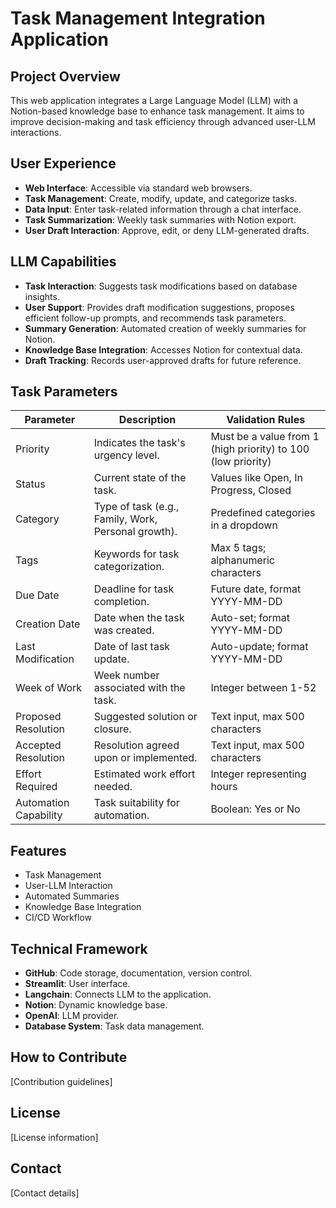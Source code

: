 # Task Management Integration Application

## Project Overview
This web application integrates a Large Language Model (LLM) with a Notion-based knowledge base to enhance task management. It aims to improve decision-making and task efficiency through advanced user-LLM interactions.

## User Experience
- **Web Interface**: Accessible via standard web browsers.
- **Task Management**: Create, modify, update, and categorize tasks.
- **Data Input**: Enter task-related information through a chat interface.
- **Task Summarization**: Weekly task summaries with Notion export.
- **User Draft Interaction**: Approve, edit, or deny LLM-generated drafts.

## LLM Capabilities
- **Task Interaction**: Suggests task modifications based on database insights.
- **User Support**: Provides draft modification suggestions, proposes efficient follow-up prompts, and recommends task parameters.
- **Summary Generation**: Automated creation of weekly summaries for Notion.
- **Knowledge Base Integration**: Accesses Notion for contextual data.
- **Draft Tracking**: Records user-approved drafts for future reference.

## Task Parameters

| Parameter             | Description                                   | Validation Rules                           |
|-----------------------|-----------------------------------------------|--------------------------------------------|
| Priority              | Indicates the task's urgency level.           | Must be a value from 1 (high priority) to 100 (low priority) |
| Status                | Current state of the task.                    | Values like Open, In Progress, Closed      |
| Category              | Type of task (e.g., Family, Work, Personal growth). | Predefined categories in a dropdown       |
| Tags                  | Keywords for task categorization.             | Max 5 tags; alphanumeric characters        |
| Due Date              | Deadline for task completion.                 | Future date, format YYYY-MM-DD             |
| Creation Date         | Date when the task was created.               | Auto-set; format YYYY-MM-DD                |
| Last Modification     | Date of last task update.                     | Auto-update; format YYYY-MM-DD             |
| Week of Work          | Week number associated with the task.         | Integer between 1-52                       |
| Proposed Resolution   | Suggested solution or closure.                | Text input, max 500 characters             |
| Accepted Resolution   | Resolution agreed upon or implemented.        | Text input, max 500 characters             |
| Effort Required       | Estimated work effort needed.                 | Integer representing hours                 |
| Automation Capability | Task suitability for automation.              | Boolean: Yes or No                         |

## Features
- Task Management
- User-LLM Interaction
- Automated Summaries
- Knowledge Base Integration
- CI/CD Workflow

## Technical Framework
- **GitHub**: Code storage, documentation, version control.
- **Streamlit**: User interface.
- **Langchain**: Connects LLM to the application.
- **Notion**: Dynamic knowledge base.
- **OpenAI**: LLM provider.
- **Database System**: Task data management.

## How to Contribute
[Contribution guidelines]

## License
[License information]

## Contact
[Contact details]
